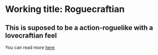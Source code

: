 # Working title: Roguecraftian

## This is suposed to be a action-roguelike with a lovecraftian feel 
You can read more [here](https://luismars.github.io/Roguecraftian/)
